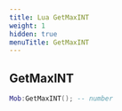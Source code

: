 ```yaml
---
title: Lua GetMaxINT
weight: 1
hidden: true
menuTitle: GetMaxINT
---
```

## GetMaxINT
```lua
Mob:GetMaxINT(); -- number
```